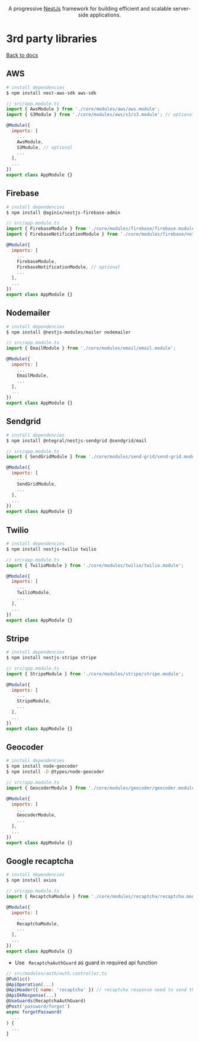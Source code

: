 

<p align="center">A progressive <a href="http://nestjs.com/" target="_blank">NestJs</a> framework for building efficient and scalable server-side applications.</p>

# 3rd party libraries

[Back to docs](./index.md)

## AWS


  ```bash
  # install dependencies
  $ npm install nest-aws-sdk aws-sdk
  ```

  ```js
  // src/app.module.ts
  import { AwsModule } from './core/modules/aws/aws.module';
  import { S3Module } from './core/modules/aws/s3/s3.module'; // optional

  @Module({
    imports: [
      ...
      AwsModule,
      S3Module, // optional
      ...
    ],
    ...
  })
  export class AppModule {}
  ```

## Firebase


  ```bash
  # install dependencies
  $ npm install @aginix/nestjs-firebase-admin
  ```

  ```js
  // src/app.module.ts
  import { FirebaseModule } from './core/modules/firebase/firebase.module';
  import { FirebaseNotificationModule } from './core/modules/firebase/notification/firebase-notification.module'; // optional

  @Module({
    imports: [
      ...
      FirebaseModule,
      FirebaseNotificationModule, // optional
      ...
    ],
    ...
  })
  export class AppModule {}
  ```

## Nodemailer


  ```bash
  # install dependencies
  $ npm install @nestjs-modules/mailer nodemailer
  ```

  ```js
  // src/app.module.ts
  import { EmailModule } from './core/modules/email/email.module';

  @Module({
    imports: [
      ...
      EmailModule,
      ...
    ],
    ...
  })
  export class AppModule {}
  ```

## Sendgrid


  ```bash
  # install dependencies
  $ npm install @ntegral/nestjs-sendgrid @sendgrid/mail
  ```

  ```js
  // src/app.module.ts
  import { SendGridModule } from './core/modules/send-grid/send-grid.module';

  @Module({
    imports: [
      ...
      SendGridModule,
      ...
    ],
    ...
  })
  export class AppModule {}
  ```

## Twilio


  ```bash
  # install dependencies
  $ npm install nestjs-twilio twilio
  ```

  ```js
  // src/app.module.ts
  import { TwilioModule } from './core/modules/twilio/twilio.module';

  @Module({
    imports: [
      ...
      TwilioModule,
      ...
    ],
    ...
  })
  export class AppModule {}
  ```

## Stripe


  ```bash
  # install dependencies
  $ npm install nestjs-stripe stripe
  ```

  ```js
  // src/app.module.ts
  import { StripeModule } from './core/modules/stripe/stripe.module';

  @Module({
    imports: [
      ...
      StripeModule,
      ...
    ],
    ...
  })
  export class AppModule {}
  ```

## Geocoder


  ```bash
  # install dependencies
  $ npm install node-geocoder
  $ npm install -D @types/node-geocoder
  ```

  ```js
  // src/app.module.ts
  import { GeocoderModule } from './core/modules/geocoder/geocoder.module';

  @Module({
    imports: [
      ...
      GeocoderModule,
      ...
    ],
    ...
  })
  export class AppModule {}
  ```

## Google recaptcha


  ```bash
  # install dependencies
  $ npm install axios
  ```

  ```js
  // src/app.module.ts
  import { RecaptchaModule } from './core/modules/recaptcha/recaptcha.module';

  @Module({
    imports: [
      ...
      RecaptchaModule,
      ...
    ],
    ...
  })
  export class AppModule {}
  ```
  - Use ``` RecaptchaAuthGuard```  as guard in required api function
  ```javascript
  // src/modules/auth/auth.controller.ts
  @Public()
  @ApiOperation(...)
  @ApiHeader({ name: 'recaptcha' }) // recaptcha response need to send through header
  @ApiOkResponse(...)
  @UseGuards(RecaptchaAuthGuard)
  @Post('password/forgot')
  async forgotPassword(
    ...
  ) {
    ...
  }
  ```